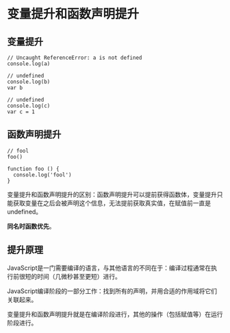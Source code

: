 # 变量提升和函数声明提升

## 变量提升

    // Uncaught ReferenceError: a is not defined
    console.log(a)

    // undefined
    console.log(b)
    var b

    // undefined
    console.log(c)
    var c = 1
    
## 函数声明提升

    // fool
    foo()

    function foo () {
      console.log('fool')
    }

变量提升和函数声明提升的区别：函数声明提升可以提前获得函数体，变量提升只能获取变量在之后会被声明这个信息，无法提前获取真实值，在赋值前一直是undefined。

**同名时函数优先**。

## 提升原理

JavaScript是一门需要编译的语言，与其他语言的不同在于：编译过程通常在执行前很短的时间（几微秒甚至更短）进行。

JavaScript编译阶段的一部分工作：找到所有的声明，并用合适的作用域将它们关联起来。

变量提升和函数声明提升就是在编译阶段进行，其他的操作（包括赋值等）在运行阶段进行。